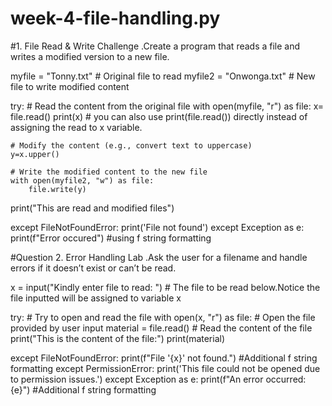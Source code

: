 
# week-4-file-handling.py

#1. File Read & Write Challenge .Create a program that reads a file and writes a modified version to a new file.

myfile = "Tonny.txt"  # Original file to read
myfile2 = "Onwonga.txt"  # New file to write modified content

try:
    # Read the content from the original file
    with open(myfile, "r") as file:
        x= file.read()
        print(x)  # you can also use print(file.read()) directly  instead of assigning the read to x variable.

    # Modify the content (e.g., convert text to uppercase)
    y=x.upper() 

    # Write the modified content to the new file
    with open(myfile2, "w") as file:
        file.write(y)
  

   print("This are read and modified files")

except FileNotFoundError:
    print('File not found')
except Exception as e:
    print(f"Error occured")  #using f string formatting




#Question 2. Error Handling Lab .Ask the user for a filename and handle errors if it doesn’t exist or can’t be read.


x = input("Kindly enter file to read: ")  # The file to be read below.Notice the file inputted will be assigned to variable x

try:
    # Try to open and read the file
    with open(x, "r") as file:  # Open the file provided by user input
        material = file.read()  # Read the content of the file
        print("This is the content of the file:")
        print(material)

except FileNotFoundError:
    print(f"File '{x}' not found.")    #Additional f string formatting
except PermissionError:
    print('This file could not be opened due to permission issues.')
except Exception as e:
    print(f"An error occurred: {e}")    #Additional f string formatting




    
